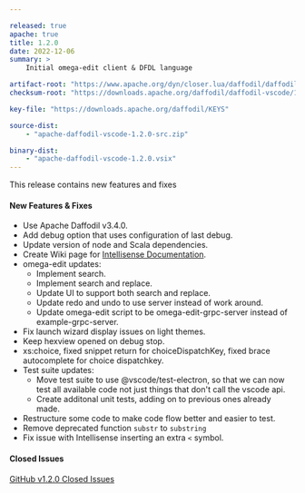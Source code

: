 ```yaml
---

released: true
apache: true
title: 1.2.0
date: 2022-12-06
summary: >
    Initial omega-edit client & DFDL language

artifact-root: "https://www.apache.org/dyn/closer.lua/daffodil/daffodil-vscode/1.2.0/"
checksum-root: "https://downloads.apache.org/daffodil/daffodil-vscode/1.2.0/"

key-file: "https://downloads.apache.org/daffodil/KEYS"

source-dist:
    - "apache-daffodil-vscode-1.2.0-src.zip"

binary-dist:
    - "apache-daffodil-vscode-1.2.0.vsix"
---
```


This release contains new features and fixes

#### New Features & Fixes

* Use Apache Daffodil v3.4.0.
* Add debug option that uses configuration of last debug.
* Update version of node and Scala dependencies.
* Create Wiki page for [Intellisense Documentation](https://github.com/apache/daffodil-vscode/wiki/Using-DFDL-Intelli-sense).
* omega-edit updates:
    * Implement search.
    * Implement search and replace.
    * Update UI to support both search and replace.
    * Update redo and undo to use server instead of work around.
    * Update omega-edit script to be omega-edit-grpc-server instead of example-grpc-server.
* Fix launch wizard display issues on light themes.
* Keep hexview opened on debug stop.
* xs:choice, fixed snippet return for choiceDispatchKey, fixed brace autocomplete for choice dispatchkey.
* Test suite updates:
    * Move test suite to use @vscode/test-electron, so that we can now test all available code not just things that don't call the vscode api.
    * Create additonal unit tests, adding on to previous ones already made.
* Restructure some code to make code flow better and easier to test.
* Remove deprecated function `substr` to `substring`
* Fix issue with Intellisense inserting an extra `<` symbol.


#### Closed Issues

[GitHub v1.2.0 Closed Issues](https://github.com/apache/daffodil-vscode/milestone/3?closed=1)
